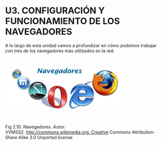 
# U3. CONFIGURACIÓN Y FUNCIONAMIENTO DE LOS NAVEGADORES

A lo largo de esta unidad vamos a profundizar en cómo podemos trabajar con tres de los navegadores más utilizados en la red.

 


![](img/Navegadores.jpg)

 

Fig 2.10. Navegadores. Autor: VVMSS2. http://commons.wikimedia.org. Creative Commons Attribution-Share Alike 3.0 Unported license

 

